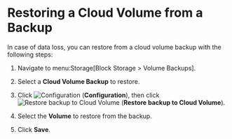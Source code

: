 # Restoring a Cloud Volume from a Backup

In case of data loss, you can restore from a cloud volume backup with
the following steps:

1.  Navigate to menu:Storage\[Block Storage \> Volume Backups\].

2.  Select a **Cloud Volume Backup** to restore.

3.  Click ![Configuration](../images/1847.png) (**Configuration**), then
    click ![Restore backup to Cloud Volume](../images/volume-icon.png)
    (**Restore backup to Cloud Volume**).

4.  Select the **Volume** to restore from the backup.

5.  Click **Save**.
